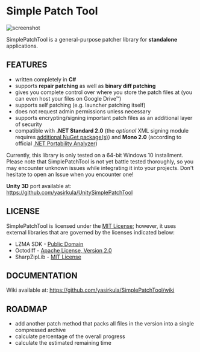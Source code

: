 # Simple Patch Tool

![screenshot](https://raw.githubusercontent.com/yasirkula/UnitySimplePatchTool/master/Images/launcher-winforms.png)

SimplePatchTool is a general-purpose patcher library for **standalone** applications.

## FEATURES

- written completely in **C#**
- supports **repair patching** as well as **binary diff patching**
- gives you complete control over where you store the patch files at (you can even host your files on Google Drive™)
- supports self patching (e.g. launcher patching itself)
- does not request admin permissions unless necessary
- supports encrypting/signing important patch files as an additional layer of security
- compatible with **.NET Standard 2.0** (the *optional* XML signing module requires [additional NuGet package(s)](https://www.nuget.org/packages/System.Security.Cryptography.Xml/)) and **Mono 2.0** (according to official [.NET Portability Analyzer](https://docs.microsoft.com/en-us/dotnet/standard/analyzers/portability-analyzer))

Currently, this library is only tested on a 64-bit Windows 10 installment. Please note that SimplePatchTool is not yet battle tested thoroughly, so you may encounter unknown issues while integrating it into your projects. Don't hesitate to open an Issue when you encounter one!

**Unity 3D** port available at: https://github.com/yasirkula/UnitySimplePatchTool

## LICENSE

SimplePatchTool is licensed under the [MIT License](LICENSE); however, it uses external libraries that are governed by the licenses indicated below:

- LZMA SDK - [Public Domain](https://www.7-zip.org/sdk.html)
- Octodiff - [Apache License, Version 2.0](https://github.com/OctopusDeploy/Octodiff/blob/master/LICENSE.txt)
- SharpZipLib - [MIT License](https://github.com/icsharpcode/SharpZipLib/blob/master/LICENSE.txt)

## DOCUMENTATION

Wiki available at: https://github.com/yasirkula/SimplePatchTool/wiki

## ROADMAP

- add another patch method that packs all files in the version into a single compressed archive
- calculate percentage of the overall progress
- calculate the estimated remaining time
